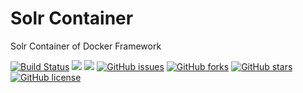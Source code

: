 # Solr Container
Solr Container of Docker Framework

[![Build Status](https://travis-ci.org/dockerframework/solr.svg?branch=master)](https://travis-ci.org/dockerframework/solr) [![](https://images.microbadger.com/badges/image/dockerframework/solr:7.2.svg)](https://microbadger.com/images/dockerframework/solr:7.2 "Layers") [![](https://images.microbadger.com/badges/version/dockerframework/solr:7.2.svg)](https://microbadger.com/images/dockerframework/solr:7.2 "Version") [![GitHub issues](https://img.shields.io/github/issues/dockerframework/solr.svg)](https://github.com/dockerframework/solr/issues) [![GitHub forks](https://img.shields.io/github/forks/dockerframework/solr.svg)](https://github.com/dockerframework/solr/network) [![GitHub stars](https://img.shields.io/github/stars/dockerframework/solr.svg)](https://github.com/dockerframework/solr/stargazers) [![GitHub license](https://img.shields.io/badge/license-MIT-blue.svg)](https://raw.githubusercontent.com/dockerframework/solr/master/LICENSE)
